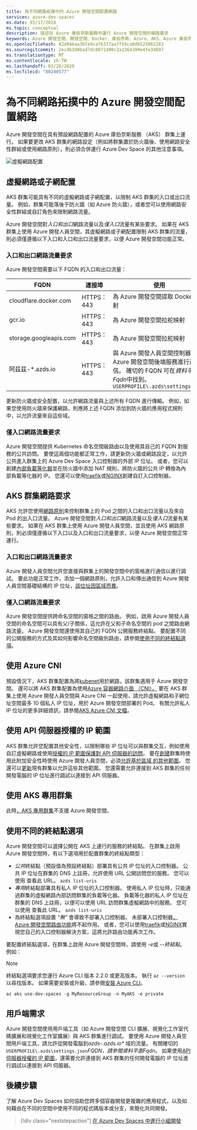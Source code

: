 ```yaml
---
title: 為不同網路拓撲中的 Azure 開發空間配置網路
services: azure-dev-spaces
ms.date: 03/17/2020
ms.topic: conceptual
description: 描述在 Azure 庫伯奈斯服務中運行 Azure 開發空間的網路要求
keywords: Azure 開發空間、開發空間、Docker、庫伯奈斯、Azure、AKS、Azure 庫伯奈斯服務、容器、CNI、kubenet、SDN、網路
ms.openlocfilehash: 82d046aa36fe9caf6337aa7f58ca0db525062283
ms.sourcegitcommit: 2ec4b3d0bad7dc0071400c2a2264399e4fe34897
ms.translationtype: MT
ms.contentlocale: zh-TW
ms.lasthandoff: 03/28/2020
ms.locfileid: "80240577"
---
```

# <a name="configure-networking-for-azure-dev-spaces-in-different-network-topologies"></a>為不同網路拓撲中的 Azure 開發空間配置網路

Azure 開發空間在具有預設網路配置的 Azure 庫伯奈斯服務 （AKS） 群集上運行。 如果要更改 AKS 群集的網路設定（例如將群集置於防火牆後、使用網路安全性群組或使用網路原則），則必須合併運行 Azure Dev Space 的其他注意事項。

![虛擬網路配置](media/configure-networking/virtual-network-clusters.svg)

## <a name="virtual-network-or-subnet-configurations"></a>虛擬網路或子網配置

AKS 群集可能具有不同的虛擬網路或子網配置，以限制 AKS 群集的入口或出口流量。 例如，群集可能落後于防火牆（如 Azure 防火牆），或者您可以使用網路安全性群組或自訂角色來限制網路流量。

Azure 開發空間對*入口和出口*網路流量以及*僅入口*流量有某些要求。 如果在 AKS 群集上使用 Azure 開發人員空間，其虛擬網路或子網配置限制 AKS 群集的流量，則必須僅遵循以下入口和入口和出口流量要求，以便 Azure 開發空間功能正常。

### <a name="ingress-and-egress-network-traffic-requirements"></a>入口和出口網路流量要求

Azure 開發空間需要以下 FQDN 的入口和出口流量：

| FQDN                       | 連接埠       | 使用      |
|----------------------------|------------|----------|
| cloudflare.docker.com      | HTTPS：443 | 為 Azure 開發空間提取 Docker 映射 |
| gcr.io                     | HTTPS：443 | 為 Azure 開發空間拉舵映射 |
| storage.googleapis.com     | HTTPS：443 | 為 Azure 開發空間拉舵映射 |
| 阿茲茲-*.azds.io             | HTTPS：443 | 與 Azure 開發人員空間控制器的 Azure 開發空間後端服務進行通信。 確切的 FQDN 可在*資料平面Fqdn*中找到。`USERPROFILE\.azds\settings.json` |

更新防火牆或安全配置，以允許網路流量與上述所有 FQDN 進行傳輸。 例如，如果您使用防火牆來保護網路，則應將上述 FQDN 添加到防火牆的應用程式規則中，以允許流量來自這些域。

### <a name="ingress-only-network-traffic-requirements"></a>僅入口網路流量要求

Azure 開發空間提供 Kubernetes 命名空間級路由以及使用其自己的 FQDN 對服務的公共訪問。 要使這兩個功能都正常工作，請更新防火牆或網路設定，以允許公共進入群集上的 Azure Dev Space 入口控制器的外部 IP 位址。 或者，您可以創建[內部負載等化器][aks-internal-lb]並在防火牆中添加 NAT 規則，將防火牆的公共 IP 轉換為內部負載等化器的 IP。 您還可以使用[traefik][traefik-ingress]或[NGINX][nginx-ingress]創建自訂入口控制器。

## <a name="aks-cluster-network-requirements"></a>AKS 群集網路要求

AKS 允許您使用[網路原則][aks-network-policies]來控制群集上的 Pod 之間的入口和出口流量以及來自 Pod 的出入口流量。 Azure 開發空間對*入口和出口*網路流量以及*僅入口*流量有某些要求。 如果在 AKS 群集上使用 Azure 開發人員空間，並且使用 AKS 網路原則，則必須僅遵循以下入口以及入口和出口流量要求，以便 Azure 開發空間正常運行。

### <a name="ingress-and-egress-network-traffic-requirements"></a>入口和出口網路流量要求

Azure 開發人員空間允許您直接與群集上的開發空間中的窗格進行通信以進行調試。 要此功能正常工作，添加一個網路原則，允許入口和傳出通信到 Azure 開發人員空間基礎結構的 IP 位址，[該位址因區域而異][dev-spaces-ip-auth-range-regions]。

### <a name="ingress-only-network-traffic-requirements"></a>僅入口網路流量要求

Azure 開發空間提供跨命名空間的窗格之間的路由。 例如，啟用 Azure 開發人員空間的命名空間可以具有父/子關係，這允許在父和子命名空間的 pod 之間路由網路流量。 Azure 開發空間還使用其自己的 FQDN 公開服務終結點。 要配置不同的公開服務的方式及其如何影響命名空間級別路由，請參閱[使用不同的終結點選項][endpoint-options]。

## <a name="using-azure-cni"></a>使用 Azure CNI

預設情況下，AKS 群集配置為將[kubenet][aks-kubenet]用於網路，該群集適用于 Azure 開發空間。 還可以將 AKS 群集配置為使用[Azure 容器網路介面 （CNI）。][aks-cni] 要在 AKS 群集上使用 Azure 開發人員空間與 Azure CNI 一起使用，請允許虛擬網路和子網位址空間最多 10 個私人 IP 位址，用於 Azure 開發空間部署的 Pod。 有關允許私人 IP 位址的更多詳細資訊，請參閱[AKS Azure CNI 文檔][aks-cni-ip-planning]。

## <a name="using-api-server-authorized-ip-ranges"></a>使用 API 伺服器授權的 IP 範圍

AKS 群集允許您配置其他安全性，以限制哪些 IP 位址可以與群集交互，例如使用自訂虛擬網路或使用[授權的 IP 範圍保護對 API 伺服器的訪問][aks-ip-auth-ranges]。 要在[創建][aks-ip-auth-range-create]群集時使用此附加安全性時使用 Azure 開發人員空間，必須[允許基於區域 的其他範圍][dev-spaces-ip-auth-range-regions]。 您還可以[更新][aks-ip-auth-range-update]現有群集以允許這些其他範圍。 您還需要允許連接到 AKS 群集的任何開發電腦的 IP 位址進行調試以連接到 API 伺服器。

## <a name="using-aks-private-clusters"></a>使用 AKS 專用群集

此時[，AKS 專用群集][aks-private-clusters]不支援 Azure 開發空間。

## <a name="using-different-endpoint-options"></a>使用不同的終結點選項

Azure 開發空間可以選擇公開在 AKS 上運行的服務的終結點。 在群集上啟用 Azure 開發空間時，有以下選項用於配置群集的終結點類型：

* *公共*終結點（預設值為預設終結點）部署具有公共 IP 位址的入口控制器。 公共 IP 位址在群集的 DNS 上註冊，允許使用 URL 公開訪問您的服務。 您可以使用 查看此 URL。 `azds list-uris`
* *專用*終結點部署具有私人 IP 位址的入口控制器。 使用私人 IP 位址時，只能通過群集的虛擬網路內部訪問群集的負載等化器。 負載等化器的私人 IP 位址在群集的 DNS 上註冊，以便可以使用 URL 訪問群集虛擬網路中的服務。 您可以使用 查看此 URL。 `azds list-uris`
* 為終結點選項設置 *"無"* 會導致不部署入口控制器。 未部署入口控制器[，Azure 開發空間路由功能][dev-spaces-routing]將不起作用。 或者，您可以使用[traefik][traefik-ingress]或[NGINX][nginx-ingress]實現您自己的入口控制器解決方案，這將允許路由功能再次工作。

要配置終結點選項，在群集上啟用 Azure 開發空間時，請使用 *-e*或 *--終結點*。 例如：

> [!NOTE]
> 終結點選項要求您運行 Azure CLI 版本 2.2.0 或更高版本。 執行 `az --version` 以尋找版本。 如果需要安裝或升級，請參閱[安裝 Azure CLI][azure-cli-install]。

```azurecli
az aks use-dev-spaces -g MyResourceGroup -n MyAKS -e private
```

## <a name="client-requirements"></a>用戶端需求

Azure 開發空間使用用戶端工具（如 Azure 開發空間 CLI 擴展、視覺化工作室代碼擴展和視覺化工作室擴展）與 AKS 群集進行調試。 要使用 Azure 開發人員空間用戶端工具，請允許從開發電腦到*azds-.azds.io\** 域的流量。 有關確切的`USERPROFILE\.azds\settings.json`*FQDN，請參閱資料平面Fqdn。* 如果使用[API 伺服器授權的 IP 範圍][auth-range-section]，還需要允許連接到 AKS 群集的任何開發電腦的 IP 位址進行調試以連接到 API 伺服器。

## <a name="next-steps"></a>後續步驟

了解 Azure Dev Spaces 如何協助您跨多個容器開發更複雜的應用程式，以及如何藉由在不同的空間中使用不同的程式碼版本或分支，來簡化共同開發。

> [!div class="nextstepaction"]
> [在 Azure Dev Spaces 中進行小組開發][team-quickstart]

[aks-cni]: ../aks/configure-azure-cni.md
[aks-cni-ip-planning]: ../aks/configure-azure-cni.md#plan-ip-addressing-for-your-cluster
[aks-kubenet]: ../aks/configure-kubenet.md
[aks-internal-lb]: ../aks/internal-lb.md
[aks-ip-auth-ranges]: ../aks/api-server-authorized-ip-ranges.md
[aks-ip-auth-range-create]: ../aks/api-server-authorized-ip-ranges.md#create-an-aks-cluster-with-api-server-authorized-ip-ranges-enabled
[aks-ip-auth-range-update]: ../aks/api-server-authorized-ip-ranges.md#update-a-clusters-api-server-authorized-ip-ranges
[aks-network-policies]: ../aks/use-network-policies.md
[aks-private-clusters]: ../aks/private-clusters.md
[auth-range-section]: #using-api-server-authorized-ip-ranges
[azure-cli-install]: /cli/azure/install-azure-cli
[dev-spaces-ip-auth-range-regions]: https://github.com/Azure/dev-spaces/tree/master/public-ips
[dev-spaces-routing]: how-dev-spaces-works-routing.md
[endpoint-options]: #using-different-endpoint-options
[traefik-ingress]: how-to/ingress-https-traefik.md
[nginx-ingress]: how-to/ingress-https-nginx.md
[team-quickstart]: quickstart-team-development.md